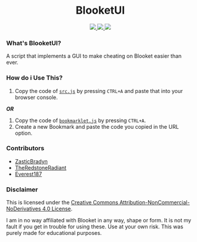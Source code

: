 <h1 align="center">
  BlooketUI
  <br>
</h1>

<p align="center">
  <a href="https://github.com/Blooketware/BlooketUI/blob/main/LICENSE/">
    <img src="https://img.shields.io/badge/license-CC--BY--NC--ND%204.0-important">
  </a>
  <a>
  <a href="https://github.com/Blooketware/BlooketUI/blob/main/src.js/">
      <img src="https://img.shields.io/badge/status-works-brightgreen">
  </a>
  <a href="https://opensource.org/">
      <img src="https://img.shields.io/badge/Open%20Source-true-blue">
  </a>
</p>

### What's BlooketUI?

A script that implements a GUI to make cheating on Blooket easier than ever.

### How do i Use This?

1. Copy the code of [`src.js`](https://raw.githubusercontent.com/Blooketware/BlooketUI/main/src.js/) by pressing `CTRL+A` and paste that into your browser console.

***OR***

1. Copy the code of [`bookmarklet.js`](https://raw.githubusercontent.com/Blooketware/BlooketUI/main/bookmarklet.js/) by pressing `CTRL+A`.
2. Create a new Bookmark and paste the code you copied in the URL option.

### Contributors

- [ZasticBradyn](https://github.com/ZasticBradyn)
- [TheRedstoneRadiant](https://github.com/TheRedstoneRadiant)
- [Everest187](https://github.com/Everest187)


### Disclaimer

This is licensed under the [Creative Commons Attribution-NonCommercial-NoDerivatives 4.0 License](https://creativecommons.org/licenses/by-nc-nd/4.0/).

I am in no way affiliated with Blooket in any way, shape or form. It is not my fault if you get in trouble for using these. Use at your own risk. This was purely made for educational purposes.
